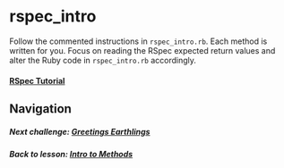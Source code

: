 # rspec_intro
Follow the commented instructions in `rspec_intro.rb`. Each method is written for you. Focus on reading the RSpec expected return values and alter the Ruby code in `rspec_intro.rb` accordingly.

#### [RSpec Tutorial](https://github.com/Coderdotnew/rspec)  


## Navigation  
##### Next challenge: [Greetings Earthlings](https://github.com/Coderdotnew/intro_web_apps_bs/tree/master/02_class/01_intro_to_methods/code/02_greetings_earthlings)  
##### Back to lesson: [Intro to Methods](https://github.com/Coderdotnew/intro_web_apps_bs/tree/master/02_class) 